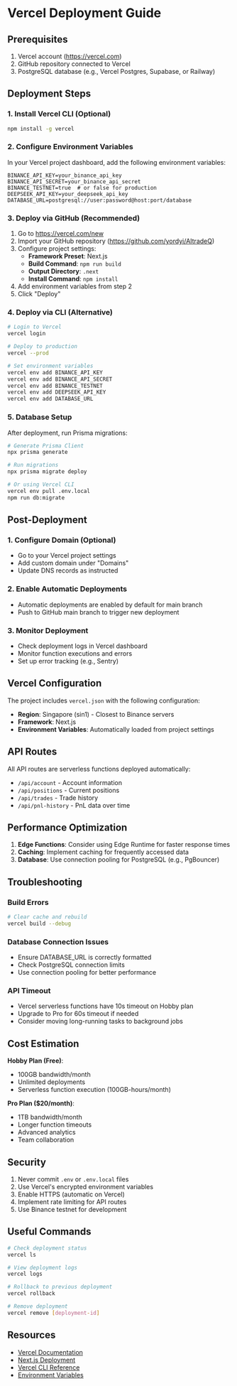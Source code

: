 # Vercel Deployment Guide

## Prerequisites

1. Vercel account (https://vercel.com)
2. GitHub repository connected to Vercel
3. PostgreSQL database (e.g., Vercel Postgres, Supabase, or Railway)

## Deployment Steps

### 1. Install Vercel CLI (Optional)

```bash
npm install -g vercel
```

### 2. Configure Environment Variables

In your Vercel project dashboard, add the following environment variables:

```
BINANCE_API_KEY=your_binance_api_key
BINANCE_API_SECRET=your_binance_api_secret
BINANCE_TESTNET=true  # or false for production
DEEPSEEK_API_KEY=your_deepseek_api_key
DATABASE_URL=postgresql://user:password@host:port/database
```

### 3. Deploy via GitHub (Recommended)

1. Go to https://vercel.com/new
2. Import your GitHub repository (https://github.com/yordyi/AItradeQ)
3. Configure project settings:
   - **Framework Preset**: Next.js
   - **Build Command**: `npm run build`
   - **Output Directory**: `.next`
   - **Install Command**: `npm install`
4. Add environment variables from step 2
5. Click "Deploy"

### 4. Deploy via CLI (Alternative)

```bash
# Login to Vercel
vercel login

# Deploy to production
vercel --prod

# Set environment variables
vercel env add BINANCE_API_KEY
vercel env add BINANCE_API_SECRET
vercel env add BINANCE_TESTNET
vercel env add DEEPSEEK_API_KEY
vercel env add DATABASE_URL
```

### 5. Database Setup

After deployment, run Prisma migrations:

```bash
# Generate Prisma Client
npx prisma generate

# Run migrations
npx prisma migrate deploy

# Or using Vercel CLI
vercel env pull .env.local
npm run db:migrate
```

## Post-Deployment

### 1. Configure Domain (Optional)

- Go to your Vercel project settings
- Add custom domain under "Domains"
- Update DNS records as instructed

### 2. Enable Automatic Deployments

- Automatic deployments are enabled by default for main branch
- Push to GitHub main branch to trigger new deployment

### 3. Monitor Deployment

- Check deployment logs in Vercel dashboard
- Monitor function executions and errors
- Set up error tracking (e.g., Sentry)

## Vercel Configuration

The project includes `vercel.json` with the following configuration:

- **Region**: Singapore (sin1) - Closest to Binance servers
- **Framework**: Next.js
- **Environment Variables**: Automatically loaded from project settings

## API Routes

All API routes are serverless functions deployed automatically:

- `/api/account` - Account information
- `/api/positions` - Current positions
- `/api/trades` - Trade history
- `/api/pnl-history` - PnL data over time

## Performance Optimization

1. **Edge Functions**: Consider using Edge Runtime for faster response times
2. **Caching**: Implement caching for frequently accessed data
3. **Database**: Use connection pooling for PostgreSQL (e.g., PgBouncer)

## Troubleshooting

### Build Errors

```bash
# Clear cache and rebuild
vercel build --debug
```

### Database Connection Issues

- Ensure DATABASE_URL is correctly formatted
- Check PostgreSQL connection limits
- Use connection pooling for better performance

### API Timeout

- Vercel serverless functions have 10s timeout on Hobby plan
- Upgrade to Pro for 60s timeout if needed
- Consider moving long-running tasks to background jobs

## Cost Estimation

**Hobby Plan (Free)**:
- 100GB bandwidth/month
- Unlimited deployments
- Serverless function execution (100GB-hours/month)

**Pro Plan ($20/month)**:
- 1TB bandwidth/month
- Longer function timeouts
- Advanced analytics
- Team collaboration

## Security

1. Never commit `.env` or `.env.local` files
2. Use Vercel's encrypted environment variables
3. Enable HTTPS (automatic on Vercel)
4. Implement rate limiting for API routes
5. Use Binance testnet for development

## Useful Commands

```bash
# Check deployment status
vercel ls

# View deployment logs
vercel logs

# Rollback to previous deployment
vercel rollback

# Remove deployment
vercel remove [deployment-id]
```

## Resources

- [Vercel Documentation](https://vercel.com/docs)
- [Next.js Deployment](https://nextjs.org/docs/deployment)
- [Vercel CLI Reference](https://vercel.com/docs/cli)
- [Environment Variables](https://vercel.com/docs/concepts/projects/environment-variables)
